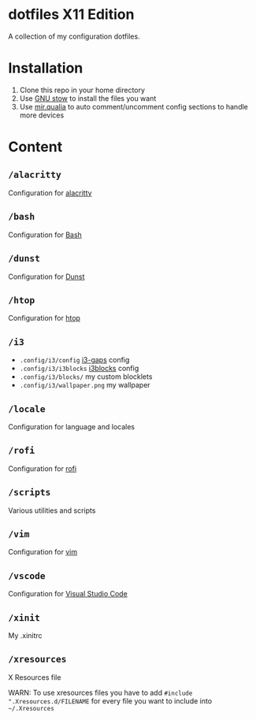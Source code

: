 # dotfiles X11 Edition
A collection of my configuration dotfiles.
# Installation
1. Clone this repo in your home directory
2. Use [GNU stow](https://www.gnu.org/software/stow/) to install the files you want
2. Use [mir.qualia](https://github.com/darkfeline/mir.qualia) to auto comment/uncomment config sections to handle more devices

# Content
## `/alacritty`
Configuration for [alacritty](https://github.com/jwilm/alacritty)
## `/bash`
Configuration for [Bash](https://www.gnu.org/software/bash/)
## `/dunst`
Configuration for [Dunst](http://knopwob.org/dunst/index.html)
## `/htop`
Configuration for [htop](https://hisham.hm/htop/)
## `/i3`
* `.config/i3/config` [i3-gaps](https://github.com/Airblader/i3) config
* `.config/i3/i3blocks` [i3blocks](https://vivien.github.io/i3blocks/) config
* `.config/i3/blocks/` my custom blocklets
* `.config/i3/wallpaper.png` my wallpaper

## `/locale`
Configuration for language and locales
## `/rofi`
Configuration for [rofi](https://github.com/DaveDavenport/rofi)
## `/scripts`
Various utilities and scripts
## `/vim`
Configuration for [vim](https://vim.sourceforge.io/)
## `/vscode`
Configuration for [Visual Studio Code](https://code.visualstudio.com/)
## `/xinit`
My .xinitrc
## `/xresources`
X Resources file

WARN: To use xresources files you have to add `#include ".Xresources.d/FILENAME` for every file you want to include into `~/.Xresources`
